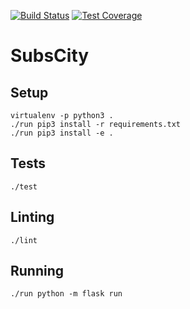 [![Build Status](https://travis-ci.org/maxdanilov/subscity-python.svg?branch=master)](https://travis-ci.org/maxdanilov/subscity-python)
[![Test Coverage](https://codeclimate.com/github/maxdanilov/subscity-python/badges/coverage.svg)](https://codeclimate.com/github/maxdanilov/subscity-python/coverage)

# SubsCity

## Setup

```
virtualenv -p python3 .
./run pip3 install -r requirements.txt
./run pip3 install -e .
```

## Tests

```
./test
```

## Linting

```
./lint
```

## Running

```
./run python -m flask run
```

